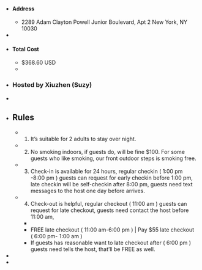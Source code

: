 - #### Address
	- 2289 Adam Clayton Powell Junior Boulevard, Apt 2
	  New York, NY 10030
-
- #### Total Cost
	- $368.60 USD
	-
- ### Hosted by Xiuzhen (Suzy)
-
- ## Rules
	- 1. It’s suitable for 2 adults to stay over night.
	- 2. No smoking indoors, if guests do, will be fine $100. For some guests who like smoking, our front outdoor steps is smoking free.
	- 3. Check-in is available for 24 hours, regular checkin ( 1:00 pm -8:00 pm ) guests can request for early checkin before 1:00 pm, late 
	      checkin will be self-checkin after 8:00 pm, guests need text messages to the host one day before arrives.
	- 4. Check-out is helpful, regular checkout ( 11:00 am ) guests can request for late checkout, guests need contact the host before 11:00 
	      am,
		-
		- FREE late checkout ( 11:00 am-6:00 pm ) | Pay $55 late checkout ( 6:00 pm- 1:00 am )
		- If guests has reasonable want to late checkout after ( 6:00 pm ) guests need tells the host, that’ll be FREE as well.
-
-